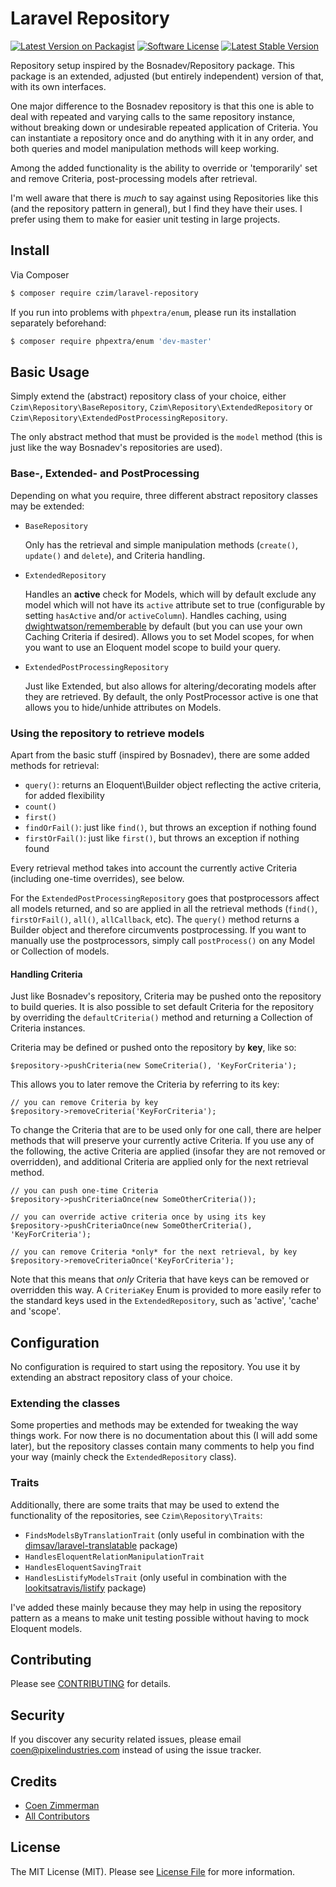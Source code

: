 # Laravel Repository

[![Latest Version on Packagist][ico-version]][link-packagist]
[![Software License][ico-license]](LICENSE.md)
[![Latest Stable Version](http://img.shields.io/packagist/v/czim/laravel-repository.svg)](https://packagist.org/packages/czim/laravel-repository)

Repository setup inspired by the Bosnadev/Repository package. This package is an extended, adjusted (but entirely independent) version of that, with its own interfaces.

One major difference to the Bosnadev repository is that this one is able to deal with repeated and varying calls to the same repository instance, without breaking down or undesirable repeated application of Criteria.
You can instantiate a repository once and do anything with it in any order, and both queries and model manipulation methods will keep working.

Among the added functionality is the ability to override or 'temporarily' set and remove Criteria, post-processing models after retrieval.

I'm well aware that there is *much* to say against using Repositories like this (and the repository pattern in general), but I find they have their uses.
I prefer using them to make for easier unit testing in large projects.


## Install

Via Composer

``` bash
$ composer require czim/laravel-repository
```

If you run into problems with `phpextra/enum`, please run its installation separately beforehand:

``` bash
$ composer require phpextra/enum 'dev-master'
```

## Basic Usage

Simply extend the (abstract) repository class of your choice, either `Czim\Repository\BaseRepository`, `Czim\Repository\ExtendedRepository` or `Czim\Repository\ExtendedPostProcessingRepository`.

The only abstract method that must be provided is the `model` method (this is just like the way Bosnadev's repositories are used). 

### Base-, Extended- and PostProcessing

Depending on what you require, three different abstract repository classes may be extended:

* `BaseRepository`

    Only has the retrieval and simple manipulation methods (`create()`, `update()` and `delete`), and Criteria handling.

* `ExtendedRepository`

    Handles an **active** check for Models, which will by default exclude any model which will not have its `active` attribute set to true (configurable by setting `hasActive` and/or `activeColumn`).
    Handles caching, using [dwightwatson/rememberable](https://github.com/dwightwatson/rememberable) by default (but you can use your own Caching Criteria if desired).
    Allows you to set Model scopes, for when you want to use an Eloquent model scope to build your query.

* `ExtendedPostProcessingRepository`

    Just like Extended, but also allows for altering/decorating models after they are retrieved. By default, the only PostProcessor active is one that allows you to hide/unhide attributes on Models.

### Using the repository to retrieve models

Apart from the basic stuff (inspired by Bosnadev), there are some added methods for retrieval:
 
* `query()`: returns an Eloquent\Builder object reflecting the active criteria, for added flexibility  
* `count()`
* `first()`
* `findOrFail()`: just like `find()`, but throws an exception if nothing found
* `firstOrFail()`: just like `first()`, but throws an exception if nothing found

Every retrieval method takes into account the currently active Criteria (including one-time overrides), see below.

For the `ExtendedPostProcessingRepository` goes that postprocessors affect all models returned, and so are applied in all the retrieval methods (`find()`, `firstOrFail()`, `all()`, `allCallback`, etc).
The `query()` method returns a Builder object and therefore circumvents postprocessing. If you want to manually use the postprocessors, simply call `postProcess()` on any Model or Collection of models.


#### Handling Criteria

Just like Bosnadev's repository, Criteria may be pushed onto the repository to build queries.
It is also possible to set default Criteria for the repository by overriding the `defaultCriteria()` method and returning a Collection of Criteria instances.

Criteria may be defined or pushed onto the repository by **key**, like so:

    $repository->pushCriteria(new SomeCriteria(), 'KeyForCriteria');


This allows you to later remove the Criteria by referring to its key:

    // you can remove Criteria by key
    $repository->removeCriteria('KeyForCriteria'); 
    
To change the Criteria that are to be used only for one call, there are helper methods that will preserve your currently active Criteria.
If you use any of the following, the active Criteria are applied (insofar they are not removed or overridden), and additional Criteria are applied only for the next retrieval method.

    // you can push one-time Criteria
    $repository->pushCriteriaOnce(new SomeOtherCriteria());
    
    // you can override active criteria once by using its key
    $repository->pushCriteriaOnce(new SomeOtherCriteria(), 'KeyForCriteria');

    // you can remove Criteria *only* for the next retrieval, by key
    $repository->removeCriteriaOnce('KeyForCriteria');

Note that this means that *only* Criteria that have keys can be removed or overridden this way.
A `CriteriaKey` Enum is provided to more easily refer to the standard keys used in the `ExtendedRepository`, such as 'active', 'cache' and 'scope'.
 

## Configuration
No configuration is required to start using the repository. You use it by extending an abstract repository class of your choice. 

### Extending the classes
Some properties and methods may be extended for tweaking the way things work.
For now there is no documentation about this (I will add some later), but the repository classes contain many comments to help you find your way (mainly check the `ExtendedRepository` class). 
 
### Traits
Additionally, there are some traits that may be used to extend the functionality of the repositories, see `Czim\Repository\Traits`:

* `FindsModelsByTranslationTrait` (only useful in combination with the [dimsav/laravel-translatable](https://github.com/dimsav/laravel-translatable) package)
* `HandlesEloquentRelationManipulationTrait`
* `HandlesEloquentSavingTrait`
* `HandlesListifyModelsTrait` (only useful in combination with the [lookitsatravis/listify](https://github.com/lookitsatravis/listify) package)

I've added these mainly because they may help in using the repository pattern as a means to make unit testing possible without having to mock Eloquent models. 


## Contributing

Please see [CONTRIBUTING](CONTRIBUTING.md) for details.

## Security

If you discover any security related issues, please email coen@pixelindustries.com instead of using the issue tracker.

## Credits

- [Coen Zimmerman][link-author]
- [All Contributors][link-contributors]

## License

The MIT License (MIT). Please see [License File](LICENSE.md) for more information.

[ico-version]: https://img.shields.io/packagist/v/czim/laravel-repository.svg?style=flat-square
[ico-license]: https://img.shields.io/badge/license-MIT-brightgreen.svg?style=flat-square
[ico-downloads]: https://img.shields.io/packagist/dt/czim/laravel-repository.svg?style=flat-square

[link-packagist]: https://packagist.org/packages/czim/laravel-repository
[link-downloads]: https://packagist.org/packages/czim/laravel-repository
[link-author]: https://github.com/czim
[link-contributors]: ../../contributors
